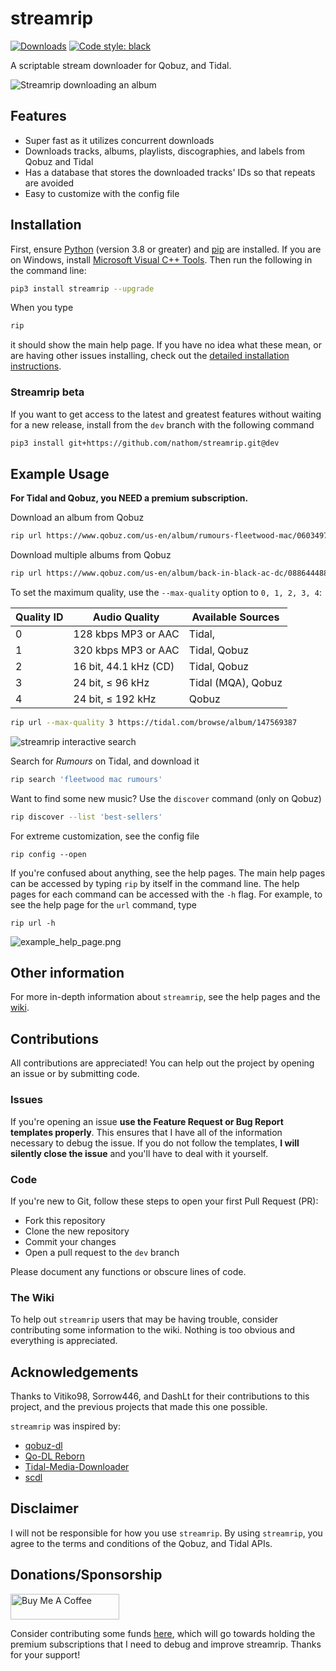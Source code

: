 # streamrip

[![Downloads](https://pepy.tech/badge/streamrip)](https://pepy.tech/project/streamrip)
[![Code style: black](https://img.shields.io/badge/code%20style-black-000000.svg)](https://github.com/python/black)

A scriptable stream downloader for Qobuz, and Tidal.

![Streamrip downloading an album](https://github.com/nathom/streamrip/blob/dev/demo/download_album.png?raw=true)

## Features

- Super fast as it utilizes concurrent downloads
- Downloads tracks, albums, playlists, discographies, and labels from Qobuz and Tidal
- Has a database that stores the downloaded tracks' IDs so that repeats are avoided
- Easy to customize with the config file

## Installation

First, ensure [Python](https://www.python.org/downloads/) (version 3.8 or greater) and [pip](https://pip.pypa.io/en/stable/installing/) are installed. If you are on Windows, install [Microsoft Visual C++ Tools](https://visualstudio.microsoft.com/visual-cpp-build-tools/). Then run the following in the command line:

```bash
pip3 install streamrip --upgrade
```

When you type

```bash
rip
```

it should show the main help page. If you have no idea what these mean, or are having other issues installing, check out the [detailed installation instructions](https://github.com/nathom/streamrip/wiki#detailed-installation-instructions).

### Streamrip beta

If you want to get access to the latest and greatest features without waiting for a new release, install
from the `dev` branch with the following command

```bash
pip3 install git+https://github.com/nathom/streamrip.git@dev
```

## Example Usage

**For Tidal and Qobuz, you NEED a premium subscription.**

Download an album from Qobuz

```bash
rip url https://www.qobuz.com/us-en/album/rumours-fleetwood-mac/0603497941032
```

Download multiple albums from Qobuz

```bash
rip url https://www.qobuz.com/us-en/album/back-in-black-ac-dc/0886444889841 https://www.qobuz.com/us-en/album/blue-train-john-coltrane/0060253764852
```

To set the maximum quality, use the `--max-quality` option to `0, 1, 2, 3, 4`:

| Quality ID | Audio Quality         | Available Sources  |
| ---------- | --------------------- | ------------------ |
| 0          | 128 kbps MP3 or AAC   | Tidal,             |
| 1          | 320 kbps MP3 or AAC   | Tidal, Qobuz       |
| 2          | 16 bit, 44.1 kHz (CD) | Tidal, Qobuz       |
| 3          | 24 bit, ≤ 96 kHz      | Tidal (MQA), Qobuz |
| 4          | 24 bit, ≤ 192 kHz     | Qobuz              |

```bash
rip url --max-quality 3 https://tidal.com/browse/album/147569387
```

![streamrip interactive search](https://github.com/nathom/streamrip/blob/dev/demo/album_search.png?raw=true)

Search for _Rumours_ on Tidal, and download it

```bash
rip search 'fleetwood mac rumours'
```

Want to find some new music? Use the `discover` command (only on Qobuz)

```bash
rip discover --list 'best-sellers'
```

For extreme customization, see the config file

```
rip config --open
```

If you're confused about anything, see the help pages. The main help pages can be accessed by typing `rip` by itself in the command line. The help pages for each command can be accessed with the `-h` flag. For example, to see the help page for the `url` command, type

```
rip url -h
```

![example_help_page.png](https://github.com/nathom/streamrip/blob/dev/demo/example_help_page.png?raw=true)

## Other information

For more in-depth information about `streamrip`, see the help pages and the [wiki](https://github.com/nathom/streamrip/wiki/).

## Contributions

All contributions are appreciated! You can help out the project by opening an issue
or by submitting code.

### Issues

If you're opening an issue **use the Feature Request or Bug Report templates properly**. This ensures
that I have all of the information necessary to debug the issue. If you do not follow the templates,
**I will silently close the issue** and you'll have to deal with it yourself.

### Code

If you're new to Git, follow these steps to open your first Pull Request (PR):

- Fork this repository
- Clone the new repository
- Commit your changes
- Open a pull request to the `dev` branch

Please document any functions or obscure lines of code.

### The Wiki

To help out `streamrip` users that may be having trouble, consider contributing some information to the wiki.
Nothing is too obvious and everything is appreciated.

## Acknowledgements

Thanks to Vitiko98, Sorrow446, and DashLt for their contributions to this project, and the previous projects that made this one possible.

`streamrip` was inspired by:

- [qobuz-dl](https://github.com/vitiko98/qobuz-dl)
- [Qo-DL Reborn](https://github.com/badumbass/Qo-DL-Reborn)
- [Tidal-Media-Downloader](https://github.com/yaronzz/Tidal-Media-Downloader)
- [scdl](https://github.com/flyingrub/scdl)

## Disclaimer

I will not be responsible for how you use `streamrip`. By using `streamrip`, you agree to the terms and conditions of the Qobuz, and Tidal APIs.

## Donations/Sponsorship

<a href="https://www.buymeacoffee.com/nathom" target="_blank"><img src="https://cdn.buymeacoffee.com/buttons/default-orange.png" alt="Buy Me A Coffee" height="41" width="174"></a>

Consider contributing some funds [here](https://www.buymeacoffee.com/nathom), which will go towards holding
the premium subscriptions that I need to debug and improve streamrip. Thanks for your support!
